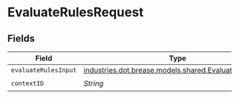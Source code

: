 # EvaluateRulesRequest


## Fields

| Field                                                                                               | Type                                                                                                | Required                                                                                            | Description                                                                                         |
| --------------------------------------------------------------------------------------------------- | --------------------------------------------------------------------------------------------------- | --------------------------------------------------------------------------------------------------- | --------------------------------------------------------------------------------------------------- |
| `evaluateRulesInput`                                                                                | [industries.dot.brease.models.shared.EvaluateRulesInput](../../models/shared/EvaluateRulesInput.md) | :heavy_minus_sign:                                                                                  | N/A                                                                                                 |
| `contextID`                                                                                         | *String*                                                                                            | :heavy_check_mark:                                                                                  | N/A                                                                                                 |
